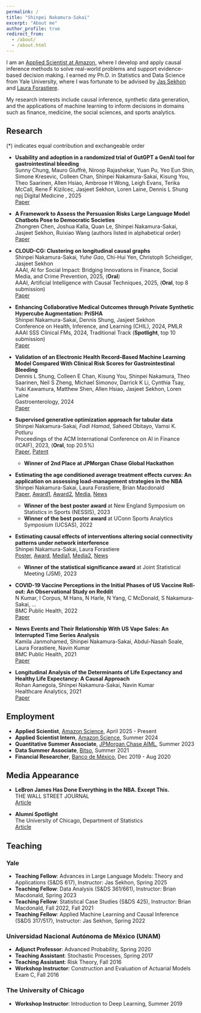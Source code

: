 ```yaml
---
permalink: /
title: "Shinpei Nakamura-Sakai"
excerpt: "About me"
author_profile: true
redirect_from: 
  - /about/
  - /about.html
---
```


I am an [Applied Scientist at Amazon](https://www.amazon.science/author/nakamura-sakai-shinpei), where I develop and apply causal inference methods to solve real-world problems and support evidence-based decision making. I earned my Ph.D. in Statistics and Data Science from Yale University, where I was fortunate to be advised by [Jas Sekhon](https://www.jsekhon.com/) and [Laura Forastiere](https://ysph.yale.edu/profile/laura_forastiere/).

My research interests include causal inference, synthetic data generation, and the applications of machine learning to inform decisions in domains such as finance, medicine, the social sciences, and sports analytics.

## Research
(*) indicates equal contribution and exchangeable order

- <b>Usability and adoption in a randomized trial of GutGPT a GenAI tool for gastrointestinal bleeding</b><br>
Sunny Chung, Mauro Giuffrè, Niroop Rajashekar, Yuan Pu, Yeo Eun Shin, Simone Kresevic, Colleen Chan, Shinpei Nakamura-Sakai, Kisung You, Theo Saarinen, Allen Hsiao, Ambrose H Wong, Leigh Evans, Terika McCall, Rene F Kizilcec, Jasjeet Sekhon, Loren Laine, Dennis L Shung<br>
npj Digital Medicine , 2025<br>
[Paper](https://www.nature.com/articles/s41746-025-01896-5)

- <b>A Framework to Assess the Persuasion Risks Large Language Model Chatbots Pose to Democratic Societies</b><br>
Zhongren Chen, Joshua Kalla, Quan Le, Shinpei Nakamura-Sakai, Jasjeet Sekhon, Ruixiao Wang (authors listed in alphabetical order)<br>
[Paper](https://arxiv.org/pdf/2505.00036)

- <b> CLOUD-CG: Clustering on longitudinal causal graphs</b>  <br> 
  Shinpei Nakamura-Sakai<sup>*</sup>, Yuhe Gao<sup>*</sup>, Chi-Hui Yen, Christoph Scheidiger, Jasjeet Sekhon <br>
  AAAI, AI for Social Impact: Bridging Innovations in Finance, Social Media, and Crime Prevention, 2025, (<b>Oral</b>) <br>
  AAAI, Artificial Intelligence with Causal Techniques, 2025, (<b>Oral</b>, top 8 submission) <br>
  [Paper](https://www.amazon.science/publications/cloud-cg-clustering-on-longitudinal-causal-graphs)

- <b> Enhancing Collaborative Medical Outcomes through Private Synthetic Hypercube Augmentation: PriSHA</b>  <br>
  Shinpei Nakamura-Sakai, Dennis Shung, Jasjeet Sekhon <br>
  Conference on Health, Inference, and Learning (CHIL), 2024, PMLR <br>
  AAAI SSS Clinical FMs, 2024, Traditional Track (<b>Spotlight</b>, top 10 submission) <br>
  [Paper](https://proceedings.mlr.press/v248/nakamura-sakai24a.html) <br>

- <b> Validation of an Electronic Health Record–Based Machine Learning Model Compared With Clinical Risk Scores for Gastrointestinal Bleeding</b><br>
Dennis L Shung, Colleen E Chan, Kisung You, Shinpei Nakamura, Theo Saarinen, Neil S Zheng, Michael Simonov, Darrick K Li, Cynthia Tsay, Yuki Kawamura, Matthew Shen, Allen Hsiao, Jasjeet Sekhon, Loren Laine <br>
Gastroenterology, 2024 <br>
[Paper](https://www.sciencedirect.com/science/article/pii/S0016508524051837)

- <b> Supervised generative optimization approach for tabular data</b>  <br>
  Shinpei Nakamura-Sakai<sup>*</sup>, Fadi Hamad<sup>*</sup>, Saheed Obitayo, Vamsi K. Potluru <br>
  Proceedings of the ACM International Conference on AI in Finance (ICAIF), 2023, (<b>Oral</b>, top 20.5%) <br>
  [Paper](https://arxiv.org/pdf/2309.05079), [Patent](https://patents.google.com/patent/US20250124332A1/en) <br>
    * <b>Winner of 2nd Place at JPMorgan Chase Global Hackathon</b><br>


- <b> Estimating the age conditioned average treatment effects curves: An application on assessing load-management strategies in the NBA</b>  <br>
  Shinpei Nakamura-Sakai, Laura Forastiere, Brian Macdonald <br>
  [Paper](https://arxiv.org/pdf/2402.12400.pdf), [Award1](https://statds.org/events/ucsas2022/),  [Award2](https://www.nessis.org/nessis23.html), [Media](https://magazine.amstat.org/blog/2023/01/02/uconn-sports-analytics-symposium/), [News](https://statistics.yale.edu/posts/2023-09-25-congratulations-to-shinpei-nakamura-sakai-for-winning-the-2023-nessis-student)
  - <b> Winner of the best poster award </b> at New England Symposium on Statistics in Sports (NESSIS), 2023<br>
  - <b> Winner of the best poster award </b> at UConn Sports Analytics Symposium (UCSAS), 2022 <br>


- <b> Estimating causal effects of interventions altering social connectivity patterns under network interference</b>  <br> 
  Shinpei Nakamura-Sakai, Laura Forastiere <br>
  [Poster](https://shinnasa.github.io/files/JSM_2023_Poster_Social_Connectivity.pdf), [Award](https://community.amstat.org/spaac/awards/poster-award),  [Media1](https://magazine.amstat.org/blog/2023/10/02/two-take-home-first-place-in-statistical-significance-competition/), [Media2](https://magazine.amstat.org/blog/2023/11/01/thanks-asa-community/), [News](https://statistics.yale.edu/posts/2023-08-14-shinpei-nakamura-sakai-wins-best-poster-award)
  - <b> Winner of the statistical significance award </b>  at Joint Statistical Meeting (JSM), 2023 <br>


- <b> COVID-19 Vaccine Perceptions in the Initial Phases of US Vaccine Roll-out: An Observational Study on Reddit</b><br>
N Kumar, I Corpus, M Hans, N Harle, N Yang, C McDonald, S Nakamura-Sakai, ... <br>
BMC Public Health, 2022 <br>
[Paper](https://link.springer.com/article/10.1186/s12889-022-12824-7)

- <b> News Events and Their Relationship With US Vape Sales: An Interrupted Time Series Analysis</b> <br>
Kamila Janmohamed, Shinpei Nakamura-Sakai, Abdul-Nasah Soale, Laura Forastiere, Navin Kumar<br>
BMC Public Health, 2021 <br>
[Paper](https://link.springer.com/article/10.1186/s12889-022-12858-x)

- <b> Longitudinal Analysis of the Determinants of Life Expectancy and Healthy Life Expectancy: A Causal Approach</b> <br>
Rohan Aanegola, Shinpei Nakamura-Sakai, Navin Kumar <br>
Healthcare Analytics, 2021 <br>
[Paper](https://www.sciencedirect.com/science/article/pii/S2772442522000077) 

## Employment
- <b>Applied Scientist</b>, [Amazon Science](https://www.amazon.science/), April 2025 - Present
- <b>Applied Scientist Intern</b>, [Amazon Science](https://www.amazon.science/), Summer 2024
- <b>Quantitative Summer Associate</b>, [JPMorgan Chase AIML](https://www.jpmorgan.com/technology/applied-ai-and-ml), Summer 2023
- <b>Data Summer Associate</b>, [Bitso](https://bitso.com/), Summer 2021
- <b>Financial Researcher</b>, [Banco de México](https://www.banxico.org.mx/), Dec 2019 - Aug 2020

## Media Appearance
- <b> LeBron James Has Done Everything in the NBA. Except This.</b><br>
THE WALL STREET JOURNAL <br>
[Article](https://www.wsj.com/sports/basketball/lebron-james-nba-career-averages-f17fb9d1)

- <b> Alumni Spotlight</b><br>
The University of Chicago, Department of Statistics <br>
[Article](https://stat.uchicago.edu/alumni/alumni-spotlight/meet-shinpei-nakamura-sakai-sm19/)


## Teaching
### Yale
- <b>Teaching Fellow</b>: Advances in Large Language Models: Theory and Applications (S&DS 617), Instructor: Jas Sekhon, Spring 2025
- <b>Teaching Fellow</b>: Data Analysis (S&DS 361/661), Instructor: Brian Macdonald, Spring 2023
- <b>Teaching Fellow</b>: Statistical Case Studies (S&DS 425), Instructor: Brian Macdonald, Fall 2022, Fall 2021
- <b>Teaching Fellow</b>: Applied Machine Learning and Causal Inference (S&DS 317/517), Instructor: Jas Sekhon, Spring 2022

### Universidad Nacional Autónoma de México (UNAM)
- <b>Adjunct Professor</b>: Advanced Probability, Spring 2020
- <b>Teaching Assistant</b>: Stochastic Processes, Spring 2017
- <b>Teaching Assistant</b>: Risk Theory, Fall 2016
- <b>Workshop Instructor</b>: Construction and Evaluation of Actuarial Models Exam C, Fall 2016

### The University of Chicago
- <b>Workshop Instructor</b>: Introduction to Deep Learning, Summer 2019

